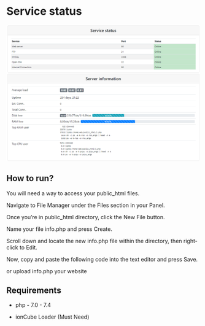 # Service status

![alt text](https://github.com/ismailh/Server-Info-php/blob/main/snap.png?raw=true)

## How to run?

You will need a way to access your public_html files. 

Navigate to File Manager under the Files section in your Panel.

Once you’re in public_html directory, click the New File button.

Name your file info.php and press Create.

Scroll down and locate the new info.php file within the directory, then right-click to Edit.

Now, copy and paste the following code into the text editor and press Save.

or upload info.php your website



## Requirements
- php - 7.0 - 7.4

- ionCube Loader (Must Need)
